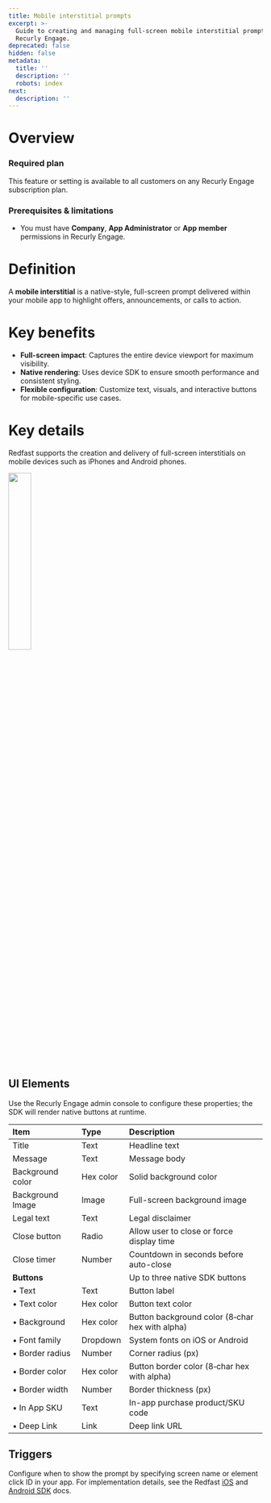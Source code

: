 ```yaml
---
title: Mobile interstitial prompts
excerpt: >-
  Guide to creating and managing full-screen mobile interstitial prompts in
  Recurly Engage.
deprecated: false
hidden: false
metadata:
  title: ''
  description: ''
  robots: index
next:
  description: ''
---
```

# Overview

### Required plan

This feature or setting is available to all customers on any Recurly Engage subscription plan.

### Prerequisites & limitations

* You must have **Company**, **App Administrator** or **App member** permissions in Recurly Engage.

# Definition

A **mobile interstitial** is a native-style, full-screen prompt delivered within your mobile app to highlight offers, announcements, or calls to action.

# Key benefits

* **Full-screen impact**: Captures the entire device viewport for maximum visibility.
* **Native rendering**: Uses device SDK to ensure smooth performance and consistent styling.
* **Flexible configuration**: Customize text, visuals, and interactive buttons for mobile-specific use cases.

# Key details

Redfast supports the creation and delivery of full-screen interstitials on mobile devices such as iPhones and Android phones.

<Image align="center" width="30% " src="https://files.readme.io/fb9833de82d86aafb60d172d84d67b7c7b2d7d361dbecf2bd8419825736f7e54-Screenshot_2024-10-01_at_3.36.35_PM.png" />

<br />

## UI Elements

Use the Recurly Engage admin console to configure these properties; the SDK will render native buttons at runtime.

| Item             | Type      | Description                                     |
| :--------------- | :-------- | :---------------------------------------------- |
| Title            | Text      | Headline text                                   |
| Message          | Text      | Message body                                    |
| Background color | Hex color | Solid background color                          |
| Background Image | Image     | Full-screen background image                    |
| Legal text       | Text      | Legal disclaimer                                |
| Close button     | Radio     | Allow user to close or force display time       |
| Close timer      | Number    | Countdown in seconds before auto-close          |
| **Buttons**      |           | Up to three native SDK buttons                  |
| • Text           | Text      | Button label                                    |
| • Text color     | Hex color | Button text color                               |
| • Background     | Hex color | Button background color (8‑char hex with alpha) |
| • Font family    | Dropdown  | System fonts on iOS or Android                  |
| • Border radius  | Number    | Corner radius (px)                              |
| • Border color   | Hex color | Button border color (8‑char hex with alpha)     |
| • Border width   | Number    | Border thickness (px)                           |
| • In App SKU     | Text      | In-app purchase product/SKU code                |
| • Deep Link      | Link      | Deep link URL                                   |

## Triggers

Configure when to show the prompt by specifying screen name or element click ID in your app. For implementation details, see the Redfast [iOS](ios-sdk) and [Android SDK](android-sdk) docs.